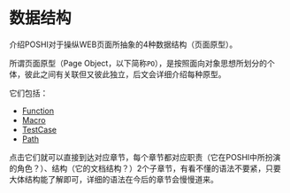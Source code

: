 # 数据结构

介绍POSHI对于操纵WEB页面所抽象的4种数据结构（页面原型）。

所谓页面原型（Page Object，以下简称``PO``），是按照面向对象思想所划分的个体，彼此之间有关联但又彼此独立，后文会详细介绍每种原型。

它们包括：

* [Function](./lib/function.html)
* [Macro](./lib/macro.html)
* [TestCase](./lib/testcase.html)
* [Path](./lib/path.html)

点击它们就可以直接到达对应章节，每个章节都对应职责（它在POSHI中所扮演的角色？）、结构（它的文档结构？）2个子章节，有看不懂的语法不要紧，只要大体结构能了解即可，详细的语法在今后的章节会慢慢道来。







